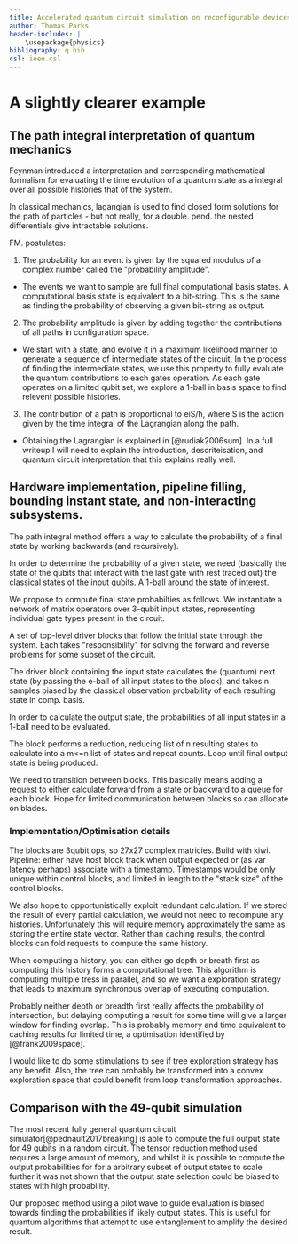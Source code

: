 ```yaml
---
title: Accelerated quantum circuit simulation on reconfigurable devices - detail on the proposed algorithm
author: Thomas Parks
header-includes: |
    \usepackage{physics}
bibliography: q.bib
csl: ieee.csl
---
```



<!-- # Notes

path integral calculation for a final state:

  given a final state, the probability of observing that state is the sum of probabilities of the inputs to the last gate that give that state.
  - you find the set of inputs by applying the inverse gate to the final state?
  
  so at each step, we have a list of target states to determine probability of observation.
  loop over the target states:
    gives a list of prior states. may overlap.
  
  going layer by layer one way - possibly also go full history of each state in a row. This might pipeline better!
  
real layout of the hardware. Classically up to 3 input gates, so 9x9 = 49 element matrices with depth ?? - this is arguably a large enough thing to be worth instantiating as a hard module. Have some kind of axi routing system.

Top level module does initial path finding run. inital state -> gate -> quantum superpos -> collapse wrt. probabilities -> classical state layer 2 -> repeat. To find a target number of final states perhaps maintain list of N qubits, as state + repeat count. Take repeat count samples of the output.

To do the state lookup, pass the initial state to relevent block - block has queue of work, passes back when done. Loop here: we want to be able to do next state work immediately, but easy to write the "collect all final states" version. So this is a work allocation problem.

while we are walking along the path of this sample, we will find >1 qubit gates. need to calculate the distribution over probabilities for other qubits that interact in this gate.

This generates a list of interesting prior states. Inverse gates need to be applied in order to find the predecessor states.

-------------

Allocation strategy

How much space do we need to keep track of work outstanding? Minimise this whilst maximising work queue for pipeline reasons

-------------
blade split!
  at compile time, determine possible entanglement (in path history, sets of states that will be involved in calculating a later state probability)
  
  why is this a good idea?
    if 2 cocurrant recursive calculations are interested in the same prior state, we can collapse this into one calculation at runtime.
    But need to check over all other outstanding requests to do this.
    Splitting means all the prior states of interest are disjoint. So checking not required, good place to split.
    Way to express this to system integrator: 
      individual modules for prior state calculation? So that the checking is done by communication over a bus, and we can say 0 resources needed?
---------------

DIFF to sum over histories:
  sum over hist can find the state of a final qubit with others traced over. We want to find the probability of a single final state, as most q algos attemt to exploit interference to generate a single state with high probability.

--------------- -->


# A slightly clearer example
  
## The path integral interpretation of quantum mechanics

Feynman introduced a interpretation and corresponding mathematical formalism for evaluating the time evolution of a quantum state as a integral over all possible histories that of the system.

In classical mechanics, lagangian is used to find closed form solutions for the path of particles - but not really, for a double. pend. the nested differentials give intractable solutions.

FM. postulates:

1. The probability for an event is given by the squared modulus of a complex number called the "probability amplitude".

  - The events we want to sample are full final computational basis states. A computational basis state is equivalent to a bit-string. This is the same as finding the probability of observing a given bit-string as output.

2. The probability amplitude is given by adding together the contributions of all paths in configuration space.

  - We start with a state, and evolve it in a maximum likelihood manner to generate a sequence of intermediate states of the circuit. In the process of finding the intermediate states, we use this property to fully evaluate the quantum contributions to each gates operation. As each gate operates on a limited qubit set, we explore a 1-ball in basis space to find relevent possible histories.

3. The contribution of a path is proportional to eiS/ħ, where S is the action given by the time integral of the Lagrangian along the path.

  - Obtaining the Lagrangian is explained in [@rudiak2006sum]. In a full writeup I will need to explain the introduction, descriteisation, and quantum circuit interpretation that this explains really well.

## Hardware implementation, pipeline filling, bounding instant state, and non-interacting subsystems.

<!-- pretend you are describing it to david! -->

The path integral method offers a way to calculate the probability of a final state by working backwards (and recursively).

In order to determine the probability of a given state, we need (basically the state of the qubits that interact with the last gate with rest traced out) the classical states of the input qubits. A 1-ball around the state of interest.

<!-- (we are thinking of the classical state space as a surface on the N-dim analog of the bloch sphere, and the quantum state is a point in the centre OR a weighted sum of surface points? CHECK THIS I'M hella nervous about that statement, also unimportant) -->

We propose to compute final state probabilties as follows.
We instantiate a network of matrix operators over 3-qubit input states, representing individual gate types present in the  circuit.

A set of top-level driver blocks that follow the initial state through the system. Each takes "responsibility" for solving the forward and reverse problems for some subset of the circuit.

The driver block containing the input state calculates the (quantum) next state (by passing the e-ball of all input states to the block), and takes n samples biased by the classical observation probability of each resulting state in comp. basis.
  
  In order to calculate the output state, the probabilities of all input states in a 1-ball need to be evaluated.

The block performs a reduction, reducing list of n resulting states to calculate into a m<=n list of states and repeat counts. Loop until final output state is being produced.

We need to transition between blocks. This basically means adding a request to either calculate forward from a state or backward to a queue for each block. Hope for limited communication between blocks so can allocate on blades.
  
### Implementation/Optimisation details

The blocks are 3qubit ops, so 27x27 complex matricies. Build with kiwi. Pipeline: either have host block track when output expected or (as var latency perhaps) associate with a timestamp. Timestamps would be only unique within control blocks, and limited in length to the "stack size" of the control blocks.

We also hope to opportunistically exploit redundant calculation. If we stored the result of every partial calculation, we would not need to recompute any histories. Unfortunately this will require memory approximately the same as storing the entire state vector. Rather than caching results, the control blocks can fold requests to compute the same history.

When computing a history, you can either go depth or breath first as computing this history forms a computational tree. This algorithm is computing multiple tress in parallel, and so we want a exploration strategy that leads to maximum synchronous overlap of executing computation.

Probably neither depth or breadth first really affects the probability of intersection, but delaying computing a result for some time will give a larger window for finding overlap. This is probably memory and time equivalent to caching results for limited time, a optimisation identified by [@frank2009space].

I would like to do some stimulations to see if tree exploration strategy has any benefit. Also, the tree can probably be transformed into a convex exploration space that could benefit from loop transformation approaches.

## Comparison with the 49-qubit simulation

The most recent fully general quantum circuit simulator[@pednault2017breaking] is able to compute the full output state for 49 qubits in a random circuit. The tensor reduction method used requires a large amount of memory, and whilst it is possible to compute the output probabilities for for a arbitrary subset of output states to scale further it was not shown that the output state selection could be biased to states with high probability.

Our proposed method using a pilot wave to guide evaluation is biased towards finding the probabilities if likely output states. This is useful for quantum algorithms that attempt to use entanglement to amplify the desired result.